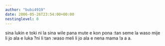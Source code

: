 ```yaml
---
author: "bubi4919"
date: 2006-05-26T23:54:00+00:00
nestinglevel: 0
---
```

sina lukin e toki ni la sina wile pana mute e kon pona :tan seme la waso mije li jo ala e luka ?ni li tan :waso meli li jo ala e nena mama !a a a.